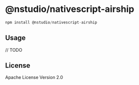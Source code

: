 # @nstudio/nativescript-airship

```javascript
npm install @nstudio/nativescript-airship
```

## Usage

// TODO

## License

Apache License Version 2.0
